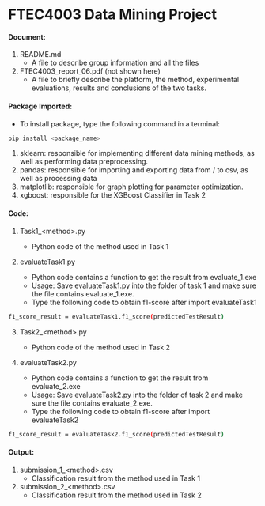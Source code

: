 # FTEC4003 Data Mining Project 
#### Document:
1. README.md
	- A file to describe group information and all the files
2. FTEC4003_report_06.pdf (not shown here)
	- A file to briefly describe the platform, the method, experimental evaluations, results and conclusions of the two tasks. 

#### Package Imported:
- To install package, type the following command in a terminal:
```bash
pip install <package_name>
```
1. sklearn: responsible for implementing different data mining methods, as well as performing data preprocessing.
2. pandas: responsible for importing and exporting data from / to csv, as well as processing data
3. matplotlib: responsible for graph plotting for parameter optimization.
4. xgboost: responsible for the XGBoost Classifier in Task 2

#### Code:
1. Task1_\<method\>.py
	- Python code of the method used in Task 1

2. evaluateTask1.py
	- Python code contains a function to get the result from evaluate_1.exe
	- Usage: Save evaluateTask1.py into the folder of task 1 and make sure the file contains evaluate_1.exe.
	- Type the following code to obtain f1-score after import evaluateTask1
```bash
f1_score_result = evaluateTask1.f1_score(predictedTestResult)
```

3. Task2_\<method\>.py
	- Python code of the method used in Task 2

4. evaluateTask2.py
	- Python code contains a function to get the result from evaluate_2.exe
	- Usage: Save evaluateTask2.py into the folder of task 2 and make sure the file contains evaluate_2.exe.
	- Type the following code to obtain f1-score after import evaluateTask2
```bash
f1_score_result = evaluateTask2.f1_score(predictedTestResult)
```

#### Output:
1. submission_1_\<method\>.csv
	- Classification result from the method used in Task 1
2. submission_2_\<method\>.csv
	- Classification result from the method used in Task 2
